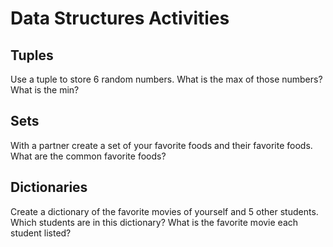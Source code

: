 # Data Structures Activities

## Tuples
Use a tuple to store 6 random numbers. What is the max of those numbers? What is the min?

## Sets
With a partner create a set of your favorite foods and their favorite foods. What are the common favorite foods?

## Dictionaries
Create a dictionary of the favorite movies of yourself and 5 other students. Which students are in this dictionary? What is the favorite movie each student listed?
